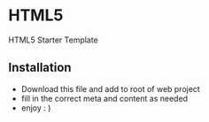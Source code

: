 # HTML5

HTML5 Starter Template

Installation
-------------
- Download this file and add to root of web project
- fill in the correct meta and content as needed
- enjoy : )

